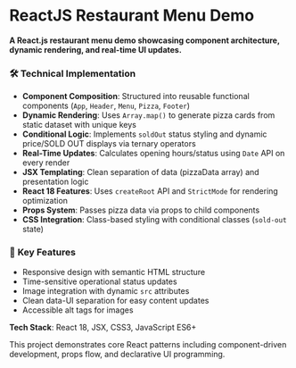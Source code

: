 # ReactJS Restaurant Menu Demo

**A React.js restaurant menu demo showcasing component architecture, dynamic rendering, and real-time UI updates.**  

### 🛠️ **Technical Implementation**  
- **Component Composition**: Structured into reusable functional components (`App`, `Header`, `Menu`, `Pizza`, `Footer`)  
- **Dynamic Rendering**: Uses `Array.map()` to generate pizza cards from static dataset with unique keys  
- **Conditional Logic**: Implements `soldOut` status styling and dynamic price/SOLD OUT displays via ternary operators  
- **Real-Time Updates**: Calculates opening hours/status using `Date` API on every render  
- **JSX Templating**: Clean separation of data (pizzaData array) and presentation logic  
- **React 18 Features**: Uses `createRoot` API and `StrictMode` for rendering optimization  
- **Props System**: Passes pizza data via props to child components  
- **CSS Integration**: Class-based styling with conditional classes (`sold-out` state)  

### 🔑 **Key Features**  
- Responsive design with semantic HTML structure  
- Time-sensitive operational status updates  
- Image integration with dynamic `src` attributes  
- Clean data-UI separation for easy content updates  
- Accessible alt tags for images  

**Tech Stack**: React 18, JSX, CSS3, JavaScript ES6+  

This project demonstrates core React patterns including component-driven development, props flow, and declarative UI programming. 
